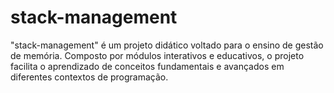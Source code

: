 # stack-management
"stack-management" é um projeto didático voltado para o ensino de gestão de memória. Composto por módulos interativos e educativos, o projeto facilita o aprendizado de conceitos fundamentais e avançados em diferentes contextos de programação.
